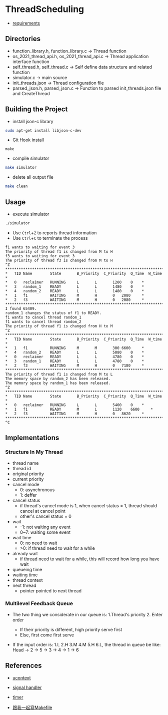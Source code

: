 # ThreadScheduling

* [requirements](https://docs.google.com/presentation/d/1UFuPUwd17Hogh5Vp8GZbnrLRAddGvC1j/edit#slide=id.p3)

## Directories

- function_library.h, function_library.c -> Thread function
- os_2021_thread_api.h, os_2021_thread_api.c -> Thread application interface function
- self_thread.h, self_thread.c -> Self define data structure and related function
- simulator.c -> main source
- init_threads.json -> Thread configuration file
- parsed_json.h, parsed_json.c -> Function to parsed init_threads.json file and CreateThread

## Building the Project

- install json-c library

```bash
sudo apt-get install libjson-c-dev
```

- Git Hook install

```
make
```

- compile simulator

```bash
make simulator
```

- delete all output file

```bash
make clean
```

## Usage

- execute simulator

```bash
./simulator
```

- Use `Ctrl`+`Z` to reports thread information 
- Use `Ctrl`+`C` to terminate the process

```
f1 wants to waiting for event 3
The priority of thread f1 is changed from M to H
f3 wants to waiting for event 3
The priority of thread f3 is changed from M to H
^Z
**************************************************************************************************
*	TID	Name		State		B_Priority	C_Priority	Q_Time	W_time	 *
*	0	reclaimer 	RUNNING		L		L		1200	0	 *
*	3	random_1  	READY		L		L		1480	0	 *
*	4	random_2  	READY		L		L		1480	0	 *
*	1	f1        	WAITING		M		H		0	2080	 *
*	2	f3        	WAITING		M		H		0	2080	 *
**************************************************************************************************
I found 65409.
random_1 changes the status of f1 to READY.
f1 wants to cancel thread random_1
f1 wants to cancel thread random_2
The priority of thread f1 is changed from H to M
^Z
**************************************************************************************************
*	TID	Name		State		B_Priority	C_Priority	Q_Time	W_time	 *
*	1	f1        	RUNNING		M		M		300	6600	 *
*	4	random_2  	READY		L		L		5080	0	 *
*	0	reclaimer 	READY		L		L		4780	0	 *
*	3	random_1  	READY		L		L		4780	0	 *
*	2	f3        	WAITING		M		H		0	7180	 *
**************************************************************************************************
The priority of thread f1 is changed from M to L
The memory space by random_2 has been released.
The memory space by random_1 has been released.
^Z
**************************************************************************************************
*	TID	Name		State		B_Priority	C_Priority	Q_Time	W_time	 *
*	0	reclaimer 	RUNNING		L		L		5400	0	 *
*	1	f1        	READY		M		L		1120	6600	 *
*	2	f3        	WAITING		M		H		0	8620	 *
**************************************************************************************************
^C
```


## Implementations

### Structure In My Thread

- thread name
- thread id
- original priority
- current priority
- cancel mode
  - 0: asynchronous
  - 1: deffer
- cancel status
  - if thread's cancel mode is 1, when cancel status = 1, thread should cancel at cancel point
  - other's cancel status = 0
- wait
  - -1: not waiting any event
  - 0~7: waiting some event
- wait time
  - 0: no need to wait
  - \>0: if thread need to wait for a while
- already wait
  - if thread need to wait for a while, this will record how long you have wait
- queueing time
- waiting time
- thread context
- next thread
  - pointer pointed to next thread


### Multilevel Feedback Queue

- The two thing we considerate in our queue is: 1.Thread's priority 2. Enter order  
  - If their priority is different, high priority serve first
  - Else, first come first serve

- If the input order is: 1.L 2.H 3.M 4.M 5.H 6.L, the thread in queue be like:   
Head -> 2 -> 5 -> 3 -> 4 -> 1 -> 6  

## References

- [ucontext](https://pubs.opengroup.org/onlinepubs/7908799/xsh/ucontext.h.html)

- [signal handler](https://calvinkam.github.io/csci3150-Fall17-lab-pipes-signal/custom-signal-handler.html)

- [timer](https://www.ibm.com/docs/en/i/7.3?topic=ssw_ibm_i_73/apis/setitime.htm)

- [跟我一起寫Makefile](https://seisman.github.io/how-to-write-makefile/index.html)
